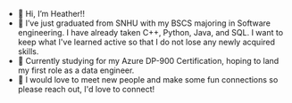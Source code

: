 - 👋 Hi, I’m Heather!!  
- 🌱 I’ve just graduated from SNHU with my BSCS majoring in Software engineering.  I have already taken C++, Python, Java, and SQL. I want to keep what I've learned active so that I do not lose any newly acquired skills.
- 👀 Currently studying for my Azure DP-900 Certification, hoping to land my first role as a data engineer.
- 🛫 I would love to meet new people and make some fun connections so please reach out, I'd love to connect!

<!---
heatherusa/heatherusa is a ✨ special ✨ repository because its `README.md` (this file) appears on your GitHub profile.
You can click the Preview link to take a look at your changes.
--->

